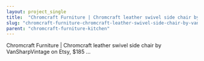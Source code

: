 ```yaml
---
layout: project_single
title:  "Chromcraft Furniture | Chromcraft leather swivel side chair by VanSharpVintage on Etsy, $185 ..."
slug: "chromcraft-furniture-chromcraft-leather-swivel-side-chair-by-vansharpvintage-on-etsy-185"
parent: "chromcraft-furniture-kitchen"
---
```

Chromcraft Furniture | Chromcraft leather swivel side chair by VanSharpVintage on Etsy, $185 ...